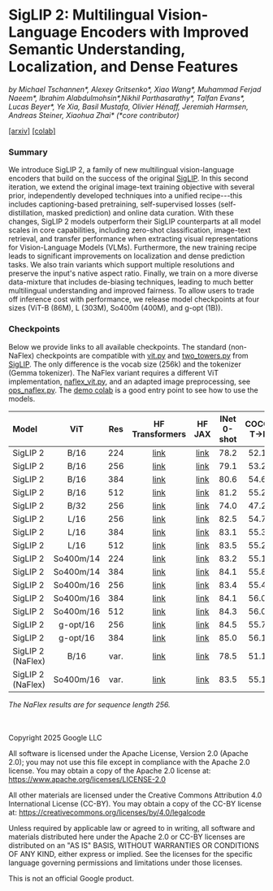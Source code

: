 # SigLIP 2: Multilingual Vision-Language Encoders with Improved Semantic Understanding, Localization, and Dense Features

*by Michael Tschannen\*, Alexey Gritsenko\*, Xiao Wang\*, Muhammad Ferjad Naeem\*, Ibrahim Alabdulmohsin\*,Nikhil Parthasarathy\*, Talfan Evans\*, Lucas Beyer\*, Ye Xia, Basil Mustafa, Olivier Hénaff, Jeremiah Harmsen, Andreas Steiner, Xiaohua Zhai\* (\*core contributor)*

[[arxiv]](TODO) [[colab]](https://colab.research.google.com/github/google-research/big_vision/blob/main/big_vision/configs/proj/image_text/SigLIP2_demo.ipynb)

### Summary

We introduce SigLIP 2, a family of new multilingual vision-language encoders that build on the success of the original [SigLIP](https://arxiv.org/abs/2303.15343). In this second iteration, we extend the original image-text training objective with several prior, independently developed techniques into a unified recipe---this includes captioning-based pretraining, self-supervised losses (self-distillation, masked prediction) and online data curation. With these changes, SigLIP 2 models outperform their SigLIP counterparts at all model scales in core capabilities, including zero-shot classification, image-text retrieval, and transfer performance when extracting visual representations for Vision-Language Models (VLMs). Furthermore, the new training recipe leads to significant improvements on localization and dense prediction tasks. We also train variants which support multiple resolutions and preserve the input's native aspect ratio. Finally, we train on a more diverse data-mixture that includes de-biasing techniques, leading to much better multilingual understanding and improved fairness. To allow users to trade off inference cost with performance, we release model checkpoints at four sizes (ViT-B (86M), L (303M), So400m (400M), and g-opt (1B)).

### Checkpoints

Below we provide links to all available checkpoints. The standard (non-NaFlex) checkpoints are compatible with [vit.py](https://github.com/google-research/big_vision/blob/main/big_vision/models/vit.py) and [two_towers.py](https://github.com/google-research/big_vision/blob/main/big_vision/models/proj/image_text/two_towers.py) from [SigLIP](https://arxiv.org/abs/2303.15343). The only difference is the vocab size (256k) and the tokenizer (Gemma tokenizer). The NaFlex variant requires a different ViT implementation, [naflex_vit.py](https://github.com/google-research/big_vision/blob/main/big_vision/models/proj/image_text/naflex_vit.py), and an adapted image preprocessing, see [ops_naflex.py](https://github.com/google-research/big_vision/blob/main/big_vision/pp/proj/image_text/ops_naflex.py). The [demo colab](https://colab.research.google.com/github/google-research/big_vision/blob/main/big_vision/configs/proj/image_text/SigLIP2_demo.ipynb) is a good entry point to see how to use the models.

| Model             | ViT       | Res   | HF Transformers             | HF JAX                      | INet 0-shot | COCO T→I | COCO I→T |
|:------------------|:---------:|:-----:|:---------------------------:|:---------------------------:|:-----------:|:--------:|:--------:|
| SigLIP 2          | B/16      | 224   | [link](https://huggingface.co/google/siglip2-base-patch16-224)          | [link](https://huggingface.co/google/siglip2-base-patch16-224-jax)        | 78.2        | 52.1     | 68.9     |
| SigLIP 2          | B/16      | 256   | [link](https://huggingface.co/google/siglip2-base-patch16-256)          | [link](https://huggingface.co/google/siglip2-base-patch16-256-jax)        | 79.1        | 53.2     | 69.7     |
| SigLIP 2          | B/16      | 384   | [link](https://huggingface.co/google/siglip2-base-patch16-384)          | [link](https://huggingface.co/google/siglip2-base-patch16-384-jax)        | 80.6        | 54.6     | 71.4     |
| SigLIP 2          | B/16      | 512   | [link](https://huggingface.co/google/siglip2-base-patch16-512)          | [link](https://huggingface.co/google/siglip2-base-patch16-512-jax)        | 81.2        | 55.2     | 71.2     |
| SigLIP 2          | B/32      | 256   | [link](https://huggingface.co/google/siglip2-base-patch32-256)          | [link](https://huggingface.co/google/siglip2-base-patch32-256-jax)        | 74.0        | 47.2     | 63.7     |
| SigLIP 2          | L/16      | 256   | [link](https://huggingface.co/google/siglip2-large-patch16-256)         | [link](https://huggingface.co/google/siglip2-large-patch16-256-jax)       | 82.5        | 54.7     | 71.5     |
| SigLIP 2          | L/16      | 384   | [link](https://huggingface.co/google/siglip2-large-patch16-384)         | [link](https://huggingface.co/google/siglip2-large-patch16-384-jax)       | 83.1        | 55.3     | 71.4     |
| SigLIP 2          | L/16      | 512   | [link](https://huggingface.co/google/siglip2-large-patch16-512)         | [link](https://huggingface.co/google/siglip2-large-patch16-512-jax)       | 83.5        | 55.2     | 72.1     |
| SigLIP 2          | So400m/14 | 224   | [link](https://huggingface.co/google/siglip2-so400m-patch14-224)        | [link](https://huggingface.co/google/siglip2-so400m-patch14-224-jax)      | 83.2        | 55.1     | 71.5     |
| SigLIP 2          | So400m/14 | 384   | [link](https://huggingface.co/google/siglip2-so400m-patch14-384)        | [link](https://huggingface.co/google/siglip2-so400m-patch14-384-jax)      | 84.1        | 55.8     | 71.7     |
| SigLIP 2          | So400m/16 | 256   | [link](https://huggingface.co/google/siglip2-so400m-patch16-256)        | [link](https://huggingface.co/google/siglip2-so400m-patch16-256-jax)      | 83.4        | 55.4     | 71.5     |
| SigLIP 2          | So400m/16 | 384   | [link](https://huggingface.co/google/siglip2-so400m-patch16-384)        | [link](https://huggingface.co/google/siglip2-so400m-patch16-384-jax)      | 84.1        | 56.0     | 71.2     |
| SigLIP 2          | So400m/16 | 512   | [link](https://huggingface.co/google/siglip2-so400m-patch16-512)        | [link](https://huggingface.co/google/siglip2-so400m-patch16-512)          | 84.3        | 56.0     | 71.3     |
| SigLIP 2          | g-opt/16  | 256   | [link](https://huggingface.co/google/siglip2-giant-opt-patch16-256)     | [link](https://huggingface.co/google/siglip2-giant-opt-patch16-256-jax)   | 84.5        | 55.7     | 72.5     |
| SigLIP 2          | g-opt/16  | 384   | [link](https://huggingface.co/google/siglip2-giant-opt-patch16-384)     | [link](https://huggingface.co/google/siglip2-giant-opt-patch16-384-jax)   | 85.0        | 56.1     | 72.8     |
| SigLIP 2 (NaFlex) | B/16      | var.  | [link](https://huggingface.co/google/siglip2-base-patch16-naflex)        | [link](https://huggingface.co/google/siglip2-base-patch16-naflex-jax)     | 78.5        | 51.1     | 67.3     |
| SigLIP 2 (NaFlex) | So400m/16 | var.  | [link](https://huggingface.co/google/siglip2-so400m-patch16-naflex)      | [link](https://huggingface.co/google/siglip2-so400m-patch16-naflex-jax)   | 83.5        | 55.1     | 71.2     |

*The NaFlex results are for sequence length 256.*

\
\
Copyright 2025 Google LLC

All software is licensed under the Apache License, Version 2.0 (Apache 2.0); you may not use this file except in compliance with the Apache 2.0 license. You may obtain a copy of the Apache 2.0 license at: https://www.apache.org/licenses/LICENSE-2.0

All other materials are licensed under the Creative Commons Attribution 4.0 International License (CC-BY). You may obtain a copy of the CC-BY license at: https://creativecommons.org/licenses/by/4.0/legalcode

Unless required by applicable law or agreed to in writing, all software and materials distributed here under the Apache 2.0 or CC-BY licenses are distributed on an "AS IS" BASIS, WITHOUT WARRANTIES OR CONDITIONS OF ANY KIND, either express or implied. See the licenses for the specific language governing permissions and limitations under those licenses.

This is not an official Google product.
